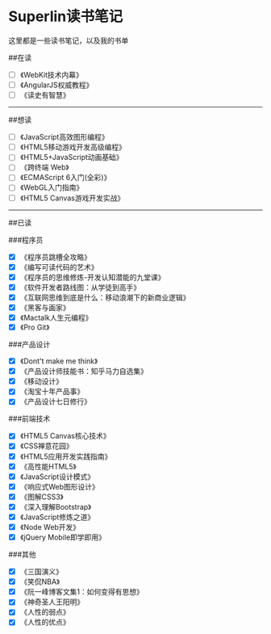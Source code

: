 Superlin读书笔记
==============

这里都是一些读书笔记，以及我的书单

##在读

-	[ ] 《WebKit技术内幕》
-	[ ] 《AngularJS权威教程》
-	[ ] 《读史有智慧》

---

##想读

-	[ ] 《JavaScript高效图形编程》
-	[ ] 《HTML5移动游戏开发高级编程》
-	[ ] 《HTML5+JavaScript动画基础》
-	[ ] 《跨终端 Web》
-	[ ] 《ECMAScript 6入门(全彩)》
-	[ ] 《WebGL入门指南》
-	[ ] 《HTML5 Canvas游戏开发实战》

---

##已读

###程序员

-	[x] 《程序员跳槽全攻略》
-	[x] 《编写可读代码的艺术》
-	[x] 《程序员的思维修炼-开发认知潜能的九堂课》
-	[x] 《软件开发者路线图：从学徒到高手》
-	[x] 《互联网思维到底是什么：移动浪潮下的新商业逻辑》
-	[x] 《黑客与画家》
-	[x] 《Mactalk人生元编程》
-	[x] 《Pro Git》

###产品设计

-	[x] 《Dont't make me think》
-	[x] 《产品设计师技能书：知乎马力自选集》
-	[x] 《移动设计》
-	[x] 《淘宝十年产品事》
-	[x] 《产品设计七日修行》

###前端技术

-	[x] 《HTML5 Canvas核心技术》
-	[x] 《CSS禅意花园》
-	[x] 《HTML5应用开发实践指南》
-	[x] 《高性能HTML5》
-	[x] 《JavaScript设计模式》
-	[x] 《响应式Web图形设计》
-	[x] 《图解CSS3》
-	[x] 《深入理解Bootstrap》
-	[x] 《JavaScript修炼之道》
-	[x] 《Node Web开发》
-	[x] 《jQuery Mobile即学即用》

###其他

-	[x] 《三国演义》
-	[x] 《笑侃NBA》
-	[x] 《阮一峰博客文集1：如何变得有思想》
-	[x] 《神奇圣人王阳明》
-	[x] 《人性的弱点》
-	[x] 《人性的优点》
